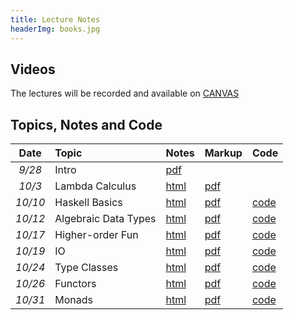 ```yaml
---
title: Lecture Notes
headerImg: books.jpg
---
```



## Videos

The lectures will be recorded and available on [CANVAS](https://canvas.ucsd.edu/courses/29526)

## Topics, Notes and Code

| **Date**   | **Topic**                       | **Notes**                 | **Markup**           | **Code**           |
|:----------:|:--------------------------------|:--------------------------|:---------------------|:-------------------|
| *9/28*     | Intro                           | [pdf][00-intro]           |                      |                    |
| *10/3*     | Lambda Calculus                 | [html][01-lambda]         | [pdf][01-pdf]        |                    |
| *10/10*    | Haskell Basics                  | [html][02-basic]          | [pdf][02-pdf]        | [code][code-10-10]
| *10/12*    | Algebraic Data Types            | [html][03-adt]            | [pdf][03-pdf]        | [code][code-10-12] |
| *10/17*    | Higher-order Fun                | [html][04-hof]            | [pdf][04-pdf]        | [code][code-10-17] |
| *10/19*    | IO                              | [html][05-io]             | [pdf][05-pdf]        | [code][code-10-19] |
| *10/24*    | Type Classes 		           | [html][06-typeclasses]    | [pdf][06-pdf]        | [code][code-10-24] |
| *10/26*    | Functors                        | [html][07-functors]       | [pdf][07-pdf]        | [code][code-10-26] |
| *10/31*    | Monads                          | [html][08-monads]         | [pdf][08-pdf]        | [code][code-10-31] |

<!--
|            | Iteration and State             | [lists][10-list] [state][11-state]   |  [pdf][11-state-A] | [code][code-10-28] |
|            | Parser Combinators              | [html][12-parsers]        |                      | [code][code-11-2]  |
|            | ""                              |                           |                      | [code][code-11-4]  |
|            | Monad Transformers              | [html][13-transformers]   |                      | [code][code-11-9]  |
|            | Property-based Testing          | [html][14-testing]        |                      | [code][code-11-16] |
|            | Concurrency                     | [html][15-stm]            | [pdf][pfd13]         | [code][code-11-23] |
|            | Refinement Types                | [1][lh1] [2][lh2] [3][lh3] [4][lh4]   |          |                    |

| *12/3*     | Exceptions                      | [html][13-transformers]   | [pdf][13-exceptions] | [code][code]      |
| *12/8*     | Monad Transformers              | [html][13-transformers]   | [TBD][13-trans]      | [code][code]      |
|            | Property-based Testing          | [html][14-testing]        | [TBD][TBD]           | [code][code]      |
|            | List Monad                      | [html][10-list]           |                      |                  e
-- >>> 1 + 2
-- 3

inc :: Int -> Int
inc x = x + 1


-- >>> plus True False
-- No instance for (Num Bool) arising from a use of `plus'
-- In the expression: plus True False
-- In an equation for `it_aKhA': it_aKhA = plus True False

plus :: Num a => a -> a -> a
plus x y = x + y

eq :: Eq a => a -> a -> Bool
eq x y = x == y

lt :: Ord a => a -> a -> Bool
lt x y = x < y

-- >>> show [1,2,3]
-- "[1,2,3]"

-- >>> Taco < Burrito
-- True

-- >>> Taco
-- <Taco>

data Filling = Rice | Beans deriving (Eq, Ord)

data Jhala = Taco | Burrito  | Salsa deriving (Eq, Ord )

-- jInt :: Jhala -> Int
-- jInt Taco    = 0
-- jInt Burrito = 1
-- jInt Salsa   = 2

-- instance Show Jhala where
--     show Taco = "<Taco>"
--     show Burrito = "<Burrito>"
--     show Salsa = "<Salsa>"

-- instance Eq Jhala where
--   (==) :: Jhala -> Jhala -> Bool
--   (==) x y = jInt x == jInt y

-- instance Ord Jhala where
--     compare x y = compare (jInt x) (jInt y)

-- >>> get menu0 "taco"
-- 5

-- >>> get menu1 Salsa
-- 0

data Table k v
  = Emp
  | Bind k v (Table k v)
  deriving (Show)
instance Mappable Table where
  gmap _ Emp = Emp
  gmap f (Bind k v rest) = Bind k (f v) (gmap f rest)

menu0 :: Table String Int
menu0 = Bind "burrito" 10 (Bind "salsa" 0 (Bind "taco" 5 Emp))

menu1 :: Table Jhala Int
menu1 = Bind Burrito 10 (Bind Taco 5 (Bind Salsa 0 Emp))

-- >>> getU menu0 "churro"
-- Fail

data Option v   = Some v          | None
data Maybe v    = Just v          | Nothing
data Nullable v = Value v         | Null deriving (Show)
data List v     = Cons v (List v) | Empty

-- >>> waiter menu0 "taco"
-- "the price is $5"

-- >>> read "67.45" :: Float
-- 67.45

waiter :: Table String Int -> String -> String
waiter menu item = case getU menu item of
                      Null -> "sorry, we do not sell " ++ item
                      Value n -> "the price is $" ++ show n

getU :: Ord k => Table k v -> k -> Nullable v
getU (Bind key value rest) k
  | k == key      = Value value
  | k <  key      = Null
  | otherwise     = getU rest k
getU Emp   _      = Null

get :: Eq k => Table k v -> k -> v
get (Bind key value rest) k
  | key == k      = value
  | otherwise     = get rest k
get Emp   _       = undefined -- spl value or exception

getWithDefault :: Eq k => v -> Table k v -> k -> v
getWithDefault def (Bind key value rest) k
  | key == k              = value
  | otherwise             = getWithDefault def rest k
getWithDefault def Emp  _ = def -- spl value or exception




data Blah = Aaa | Baa | Haa

foo :: Blah -> Int
foo Aaa = 0
foo Baa = 1
foo Haa = 2


data JVal
  = JNum  Double
  | JBool Bool
  | JStr  String
  | JArr  [JVal]
  | JObj  [ (String, JVal) ]
  deriving (Show)

class ToJVal a where
  jval :: a -> JVal

instance ToJVal Integer where
 jval i = JNum (fromIntegral i)

instance ToJVal Int where
 jval i = JNum (fromIntegral i)


instance ToJVal Double where
  jval d = JNum d

data MyString = S String

instance ToJVal MyString where
  jval (S s) = JStr s

instance ToJVal a => ToJVal [a] where
  jval xs = JArr (map jval xs)

instance (ToJVal a, ToJVal b) => ToJVal (a, b) where
--  jval (x, y) = JArr [ jval x, jval y]
  jval (x, y) = JObj [ ("0", jval x), ("1", jval y)]

-- >>> jval (S "one", (2, (S "three", (S "four", menu0))))
-- JObj [("0",JStr "one"),("1",JObj [("0",JNum 2.0),("1",JObj [("0",JStr "three"),("1",JObj [("0",JStr "four"),("1",JObj [("burrito",JNum 10.0),("salsa",JNum 0.0),("taco",JNum 5.0)])])])])]


instance ToJVal a => ToJVal (Table String a) where
  jval t = JObj [ (k, jval v) | (k, v) <- kvs ]
             -- JObj (map (\(k, v) -> (k, intJVal v)) kvs)
    where
      kvs = keyVals t

-- >>> jval [[1,2,3], [4,5,6]]
-- JArr [JArr [JNum 1.0,JNum 2.0,JNum 3.0],JArr [JNum 4.0,JNum 5.0,JNum 6.0]]







keyVals :: Table k v -> [(k, v)]
keyVals (Bind k v rest) = (k, v) : keyVals rest
keyVals Emp             = []

showw :: (Mappable c) => c Int -> c String
showw = gmap show

sq :: (Mappable c) => c Int -> c Int
sq = gmap (\x -> x * x)

-- >>> sq [1,2,3,4,5]
-- [1,4,9,16,25]

-- >>> sq (Node 30 (Node 1 Leaf Leaf) (Node 2 Leaf Leaf))
-- Node 900 (Node 1 Leaf Leaf) (Node 4 Leaf Leaf)

-- >>> sq menu0

-- Bind "burrito" 100 (Bind "salsa" 0 (Bind "taco" 25 Emp))
data Tree a
  = Leaf
  | Node a (Tree a) (Tree a)
  deriving (Show)

showTree :: Tree Int -> Tree String
showTree = mapTree show
-- showTree Leaf         = Leaf
-- showTree (Node v l r) = Node (show v) (showTree l) (showTree r)

sqTree :: Tree Int -> Tree Int
sqTree = mapTree (\x -> x * x)
-- sqTree Leaf         = Leaf
-- sqTree (Node v l r) = Node (v * v) (sqTree l) (sqTree r)

mapTree :: (t -> a) -> Tree t -> Tree a
mapTree _ Leaf         = Leaf
mapTree f (Node v l r) = Node (f v) (mapTree f l) (mapTree f r)

type MyList a = [a]

-- mapList :: (t -> a) -> MyList t -> MyList a
-- mapTree :: (t -> a) -> Tree t -> Tree a

class Mappable c where
  gmap :: (a -> b) -> c a -> c b

-- >>> :kind Table
-- Table :: * -> * -> *

instance Mappable [] where
  gmap _ [] = []
  gmap f (x:xs) = f x : gmap f xs

-- Functor

instance Mappable Tree where
  gmap _ Leaf         = Leaf
  gmap f (Node v l r) = Node (f v) (gmap f l) (gmap f r)

|            | Proofs as Programs              |                           |                      |                  |
-->

[lh1]: http://ucsd-progsys.github.io/lh-workshop/01-index.html
[lh2]: http://ucsd-progsys.github.io/lh-workshop/02-refinements.html
[lh3]: http://ucsd-progsys.github.io/lh-workshop/03-datatypes.html
[lh4]: http://ucsd-progsys.github.io/lh-workshop/04-case-study-insertsort.html


[TBD]: TBD
[code]: https://github.com/ucsd-cse230/fa23/tree/master/static/code/src
[00-intro]: static/raw/lec-intro.pdf
[01-lambda]: lectures/01-lambda.html
[02-basic]: lectures/02-basic.html
[03-adt]: lectures/03-adt.html
[04-hof]: lectures/04-hof.html
[05-io]: lectures/05-io.html
[06-typeclasses]: lectures/06-typeclasses.html
[07-functors]: lectures/07-functors.html
[08-monads]: lectures/08-monad.html

[01-pdf]: static/raw/01-lambda.pdf
[02-pdf]: static/raw/02-basic.pdf
[03-pdf]: static/raw/03-adt.pdf
[04-pdf]: static/raw/04-hof.pdf
[05-pdf]: static/raw/05-io.pdf
[06-pdf]: static/raw/06-classes.pdf
[07-pdf]: static/raw/07-functors.pdf
[08-pdf]: static/raw/08-monads.pdf

[code-10-10]: https://github.com/ucsd-cse230/fa23/tree/main/static/code/src/lec_10_10_23.hs
[code-10-12]: https://github.com/ucsd-cse230/fa23/tree/main/static/code/src/lec_10_12_23.hs
[code-10-17]: https://github.com/ucsd-cse230/fa23/tree/main/static/code/src/lec_10_17_23.hs
[code-10-19]: https://github.com/ucsd-cse230/fa23/tree/main/static/code/src/hello.hs
[code-10-24]: https://github.com/ucsd-cse230/fa23/tree/main/static/code/src/lec_10_26_23.hs
[code-10-26]: https://github.com/ucsd-cse230/fa23/tree/main/static/code/src/lec_10_24_23.hs
[code-10-31]: https://github.com/ucsd-cse230/fa23/tree/main/static/code/src/lec_10_31_23.hs
